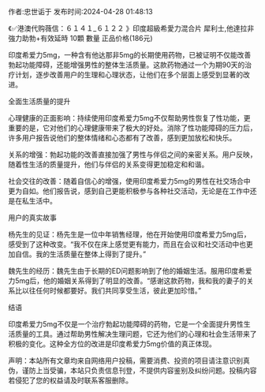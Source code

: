 <p>作者:忠世诟于 发布时间:2024-04-28 01:48:13</p>
<p>《✅港澳代购薇信：６１４１_６１２２ 》印度超級希愛力混合片 犀利士,他達拉非 強力助勃+有效延時 10顆 數量 正品价格(186元) </p>
									<p>印度希爱力5mg，一种含有他达那非5mg的长期使用药物，已被证明不仅能改善勃起功能障碍，还能增强男性的整体生活质量。这款药物通过一个为期90天的治疗计划，逐步改善用户的生理和心理状态，让他们在多个层面上感受到显著的改进。</p><p></p><p>全面生活质量的提升</p><p></p><p>心理健康的正面影响：持续使用印度希爱力5mg不仅帮助男性恢复了性功能，更重要的是，它对他们的心理健康带来了极大的好处。消除了性功能障碍的压力后，许多用户报告说他们的整体情绪和心态都有了改善，感到更加放松和快乐。</p><p></p><p>关系的增强：勃起功能的改善直接加强了男性与伴侣之间的亲密关系。用户反映，随着性生活的质量提升，他们与伴侣的关系变得更加稳定和和谐。</p><p></p><p>社会交往的改善：随着自信心的增强，使用印度希爱力5mg的男性在社交场合中更为自如。他们报告说，感到自己更能积极参与各种社交活动，无论是在工作中还是在私生活中。</p><p></p><p>用户的真实故事</p><p></p><p>杨先生的见证：杨先生是一位中年销售经理，他在开始使用印度希爱力5mg后，感受到了这种改变。“我不仅在床上感觉更有能力，而且在会议和社交活动中也更加自信。我的生活质量在整体上得到了提升。”</p><p></p><p>魏先生的经历：魏先生由于长期的ED问题影响到了他的婚姻生活。服用印度希爱力5mg后，他的婚姻关系得到了明显的改善。“感谢这款药物，我和我的妻子的关系比以往任何时候都要好。我们共同享受生活，彼此更加珍惜。”</p><p></p><p>结语</p><p></p><p>印度希爱力5mg不仅是一个治疗勃起功能障碍的药物，它是一个全面提升男性生活质量的工具。通过帮助男性解决生理问题，它还为他们的心理和社会生活带来了积极的变化。这种全方位的改进是印度希爱力5mg价值的真正体现。</p><p></p>				声明：本站所有文章均来自网络用户投稿，需要消费、投资的项目请注意识别真伪，谨防上当受骗，本站只负责信息刊登，不提供内容鉴别及纠纷问题。投稿内容若侵犯了您的权益请及时联系客服删除。				
